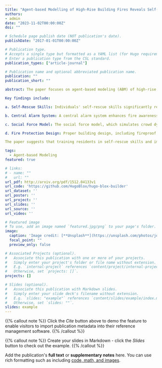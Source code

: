 ```yaml
---
title: "Agent-based Modelling of High-Rise Building Fires Reveals Self-Rescue Behaviours and Better Fire Protection Designs."
authors:
- admin
date: "2023-11-02T00:00:00Z"
doi: ""

# Schedule page publish date (NOT publication's date).
publishDate: "2017-01-01T00:00:00Z"

# Publication type.
# Accepts a single type but formatted as a YAML list (for Hugo requirements).
# Enter a publication type from the CSL standard.
publication_types: ["article-journal"]

# Publication name and optional abbreviated publication name.
publication: ""
publication_short: ""

abstract: The paper focuses on agent-based modeling (ABM) of high-rise building fires, specifically analyzing the self-rescue behaviors of individuals during such disasters. The research examines a case study based on the Grenfell Tower fire in 2017, simulating various fire dynamics and crowd evacuations to understand the role of self-rescue strategies in reducing fatalities and injuries. The model integrates multiple factors, such as the spread of fire, the design of the building, evacuation strategies, and the use of survival skills.

Key findings include:

a. Self-Rescue Skills: Individuals' self-rescue skills significantly reduce deaths and injuries. Evacuation behavior, including how quickly individuals can respond to fire information, plays a crucial role.

b. Central Alarm System: A central alarm system enhances fire awareness, leading to reduced deaths and injuries. However, its impact diminishes as the number of residents increases.

c. Social Force Model: The social force model, which simulates crowd dynamics in evacuation scenarios, reduces casualties significantly compared to random evacuation strategies. This model helps mitigate crowd pushing and shoving, which is common in panic situations.

d. Fire Protection Design: Proper building design, including fireproof materials and efficient evacuation routes, is essential for preventing large-scale casualties in high-rise fires.

The paper suggests that training residents in self-rescue skills and implementing systems like central alarms and fireproof materials can significantly improve evacuation outcomes during high-rise building fires.

tags:
  - Agent-based Modeling
featured: true

# links:
# - name: ""
#   url: ""
url_pdf: http://arxiv.org/pdf/1512.04133v1
url_code: 'https://github.com/HugoBlox/hugo-blox-builder'
url_dataset: ''
url_poster: ''
url_project: ''
url_slides: ''
url_source: ''
url_video: ''

# Featured image
# To use, add an image named `featured.jpg/png` to your page's folder. 
image:
  caption: 'Image credit: [**Unsplash**](https://unsplash.com/photos/jdD8gXaTZsc)'
  focal_point: ""
  preview_only: false

# Associated Projects (optional).
#   Associate this publication with one or more of your projects.
#   Simply enter your project's folder or file name without extension.
#   E.g. `internal-project` references `content/project/internal-project/index.md`.
#   Otherwise, set `projects: []`.
projects: []

# Slides (optional).
#   Associate this publication with Markdown slides.
#   Simply enter your slide deck's filename without extension.
#   E.g. `slides: "example"` references `content/slides/example/index.md`.
#   Otherwise, set `slides: ""`.
slides: example
---
```


{{% callout note %}}
Click the *Cite* button above to demo the feature to enable visitors to import publication metadata into their reference management software.
{{% /callout %}}

{{% callout note %}}
Create your slides in Markdown - click the *Slides* button to check out the example.
{{% /callout %}}

Add the publication's **full text** or **supplementary notes** here. You can use rich formatting such as including [code, math, and images](https://docs.hugoblox.com/content/writing-markdown-latex/).
